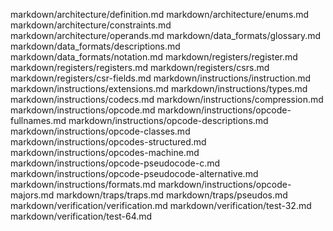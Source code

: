 markdown/architecture/definition.md
markdown/architecture/enums.md
markdown/architecture/constraints.md
markdown/architecture/operands.md
markdown/data_formats/glossary.md
markdown/data_formats/descriptions.md
markdown/data_formats/notation.md
markdown/registers/register.md
markdown/registers/registers.md
markdown/registers/csrs.md
markdown/registers/csr-fields.md
markdown/instructions/instruction.md
markdown/instructions/extensions.md
markdown/instructions/types.md
markdown/instructions/codecs.md
markdown/instructions/compression.md
markdown/instructions/opcode.md
markdown/instructions/opcode-fullnames.md
markdown/instructions/opcode-descriptions.md
markdown/instructions/opcode-classes.md
markdown/instructions/opcodes-structured.md
markdown/instructions/opcodes-machine.md
markdown/instructions/opcode-pseudocode-c.md
markdown/instructions/opcode-pseudocode-alternative.md
markdown/instructions/formats.md
markdown/instructions/opcode-majors.md
markdown/traps/traps.md
markdown/traps/pseudos.md
markdown/verification/verification.md
markdown/verification/test-32.md
markdown/verification/test-64.md

